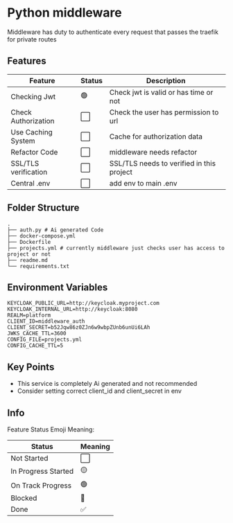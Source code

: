 # Python middleware

Middleware has duty to authenticate every request that passes the traefik for private routes

## Features

| Feature              | Status | Description                               |
| -------------------- | ------ | ----------------------------------------- |
| Checking Jwt         | 🟢      | Check jwt is valid or has time or not     |
| Check Authorization  | ⬜      | Check the user has permission to url      |
| Use Caching System   | ⬜      | Cache for authorization data              |
| Refactor Code        | ⬜      | middleware needs refactor                 |
| SSL/TLS verification | ⬜      | SSL/TLS needs to verified in this project |
| Central .env         | ⬜      | add env to main .env                      |

## Folder Structure

```tree
.
├── auth.py # Ai generated Code
├── docker-compose.yml
├── Dockerfile
├── projects.yml # currently middleware just checks user has access to project or not
├── readme.md
└── requirements.txt
```

## Environment Variables

```env
KEYCLOAK_PUBLIC_URL=http://keycloak.myproject.com
KEYCLOAK_INTERNAL_URL=http://keycloak:8080
REALM=platform
CLIENT_ID=middleware_auth
CLIENT_SECRET=b52Jqw86z0ZJn6w9wbpZUnb6unUi6LAh
JWKS_CACHE_TTL=3600
CONFIG_FILE=projects.yml
CONFIG_CACHE_TTL=5
```

## Key Points

- This service is completely Ai generated and not recommended
- Consider setting correct client_id and client_secret in env

## Info

Feature Status Emoji Meaning:

| Status              | Meaning |
| ------------------- | ------- |
| Not Started         | ⬜       |
| In Progress Started | 🟡       |
| On Track Progress   | 🟢       |
| Blocked             | 🔴       |
| Done                | ✅       |

